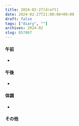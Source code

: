 ```yaml
---
title: 2024-02-27[draft]
date: 2024-02-27T21:00:00+09:00
draft: false
tags: ["diary", ""]
archives: 2024-02
slug: 857067
---
```

#### 午前
- 
#### 午後
- 
#### 体調
- 
#### その他